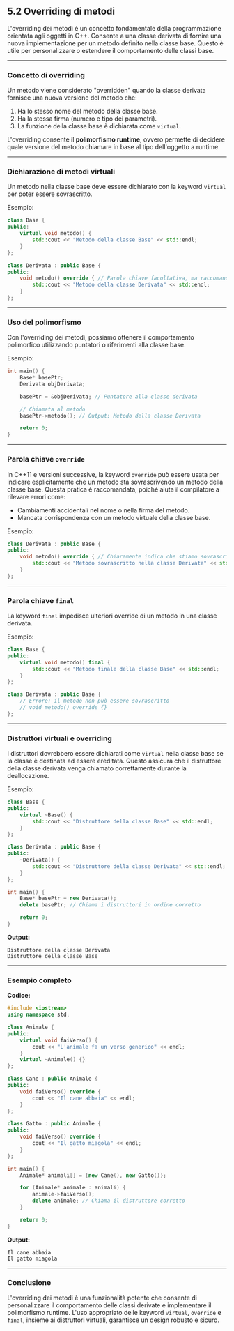 ## 5.2 Overriding di metodi

L'overriding dei metodi è un concetto fondamentale della programmazione orientata agli oggetti in C++. Consente a una classe derivata di fornire una nuova implementazione per un metodo definito nella classe base. Questo è utile per personalizzare o estendere il comportamento delle classi base.

---

### Concetto di overriding

Un metodo viene considerato "overridden" quando la classe derivata fornisce una nuova versione del metodo che:

1. Ha lo stesso nome del metodo della classe base.
2. Ha la stessa firma (numero e tipo dei parametri).
3. La funzione della classe base è dichiarata come `virtual`.

L'overriding consente il **polimorfismo runtime**, ovvero permette di decidere quale versione del metodo chiamare in base al tipo dell'oggetto a runtime.

---

### Dichiarazione di metodi virtuali

Un metodo nella classe base deve essere dichiarato con la keyword `virtual` per poter essere sovrascritto.

Esempio:
```cpp
class Base {
public:
    virtual void metodo() {
        std::cout << "Metodo della classe Base" << std::endl;
    }
};

class Derivata : public Base {
public:
    void metodo() override { // Parola chiave facoltativa, ma raccomandata
        std::cout << "Metodo della classe Derivata" << std::endl;
    }
};
```

---

### Uso del polimorfismo

Con l'overriding dei metodi, possiamo ottenere il comportamento polimorfico utilizzando puntatori o riferimenti alla classe base.

Esempio:
```cpp
int main() {
    Base* basePtr;
    Derivata objDerivata;

    basePtr = &objDerivata; // Puntatore alla classe derivata

    // Chiamata al metodo
    basePtr->metodo(); // Output: Metodo della classe Derivata

    return 0;
}
```

---

### Parola chiave `override`

In C++11 e versioni successive, la keyword `override` può essere usata per indicare esplicitamente che un metodo sta sovrascrivendo un metodo della classe base. Questa pratica è raccomandata, poiché aiuta il compilatore a rilevare errori come:

- Cambiamenti accidentali nel nome o nella firma del metodo.
- Mancata corrispondenza con un metodo virtuale della classe base.

Esempio:
```cpp
class Derivata : public Base {
public:
    void metodo() override { // Chiaramente indica che stiamo sovrascrivendo
        std::cout << "Metodo sovrascritto nella classe Derivata" << std::endl;
    }
};
```

---

### Parola chiave `final`

La keyword `final` impedisce ulteriori override di un metodo in una classe derivata.

Esempio:
```cpp
class Base {
public:
    virtual void metodo() final {
        std::cout << "Metodo finale della classe Base" << std::endl;
    }
};

class Derivata : public Base {
    // Errore: il metodo non può essere sovrascritto
    // void metodo() override {}
};
```

---

### Distruttori virtuali e overriding

I distruttori dovrebbero essere dichiarati come `virtual` nella classe base se la classe è destinata ad essere ereditata. Questo assicura che il distruttore della classe derivata venga chiamato correttamente durante la deallocazione.

Esempio:
```cpp
class Base {
public:
    virtual ~Base() {
        std::cout << "Distruttore della classe Base" << std::endl;
    }
};

class Derivata : public Base {
public:
    ~Derivata() {
        std::cout << "Distruttore della classe Derivata" << std::endl;
    }
};

int main() {
    Base* basePtr = new Derivata();
    delete basePtr; // Chiama i distruttori in ordine corretto

    return 0;
}
```
**Output:**
```plaintext
Distruttore della classe Derivata
Distruttore della classe Base
```

---

### Esempio completo

**Codice:**
```cpp
#include <iostream>
using namespace std;

class Animale {
public:
    virtual void faiVerso() {
        cout << "L'animale fa un verso generico" << endl;
    }
    virtual ~Animale() {}
};

class Cane : public Animale {
public:
    void faiVerso() override {
        cout << "Il cane abbaia" << endl;
    }
};

class Gatto : public Animale {
public:
    void faiVerso() override {
        cout << "Il gatto miagola" << endl;
    }
};

int main() {
    Animale* animali[] = {new Cane(), new Gatto()};

    for (Animale* animale : animali) {
        animale->faiVerso();
        delete animale; // Chiama il distruttore corretto
    }

    return 0;
}
```
**Output:**
```plaintext
Il cane abbaia
Il gatto miagola
```

---

### Conclusione

L'overriding dei metodi è una funzionalità potente che consente di personalizzare il comportamento delle classi derivate e implementare il polimorfismo runtime. L'uso appropriato delle keyword `virtual`, `override` e `final`, insieme ai distruttori virtuali, garantisce un design robusto e sicuro.

